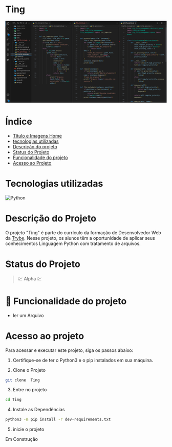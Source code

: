 # Ting

![Ting](readme/cardProject/main.png)

# Índice

* [Título e Imagens Home](#ting)
* [tecnologias utilizadas](#tecnologias-utilizadas)
* [Descrição do projeto](#descrição-do-projeto)
* [Status do Projeto](#status-do-projeto)
* [Funcionalidade do projeto](#🔨-funcionalidade-do-projeto)
* [Acesso ao Projeto](#acesso-ao-projeto)

# Tecnologias utilizadas

![Python](https://img.shields.io/badge/python-3670A0?style=for-the-badge&logo=python&logoColor=ffdd54)

# Descrição do Projeto

O projeto "Ting" é parte do currículo da formação de Desenvolvedor Web da [Trybe](https://www.betrybe.com/). Nesse projeto, os alunos têm a oportunidade de aplicar seus conhecimentos Linguagem Python com tratamento de arquivos.

# Status do Projeto

> 💹 Alpha 💹

# 🔨 Funcionalidade do projeto

- ler um Arquivo

# Acesso ao projeto

Para acessar e executar este projeto, siga os passos abaixo:

1. Certifique-se de ter o Python3 e o pip instalados em sua máquina.

2. Clone o Projeto

```bash
git clone  Ting
```

3. Entre no projeto

```bash
cd Ting
```

4. Instale as Dependências

```bash
python3 -m pip install -r dev-requirements.txt
```

5. inicie o projeto

Em Construção